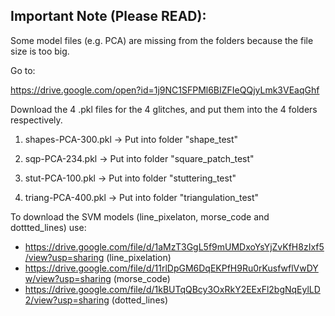 ## Important Note (Please READ):

Some model files (e.g. PCA) are missing from the folders because the file size is too big.

Go to:

https://drive.google.com/open?id=1j9NC1SFPMl6BIZFIeQQjyLmk3VEaqGhf

Download the 4 .pkl files for the 4 glitches, and put them into the 4 folders respectively.

1. shapes-PCA-300.pkl -> Put into folder "shape_test"

2. sqp-PCA-234.pkl -> Put into folder "square_patch_test"

3. stut-PCA-100.pkl -> Put into folder "stuttering_test"

4. triang-PCA-400.pkl -> Put into folder "triangulation_test"

To download the SVM models (line_pixelaton, morse_code and dottted_lines) use:
 - https://drive.google.com/file/d/1aMzT3GgL5f9mUMDxoYsYjZvKfH8zIxf5/view?usp=sharing (line_pixelation)
 - https://drive.google.com/file/d/11rlDpGM6DqEKPfH9Ru0rKusfwflVwDYw/view?usp=sharing (morse_code)
 - https://drive.google.com/file/d/1kBUTqQBcy3OxRkY2EExFl2bgNqEylLD2/view?usp=sharing (dotted_lines)
